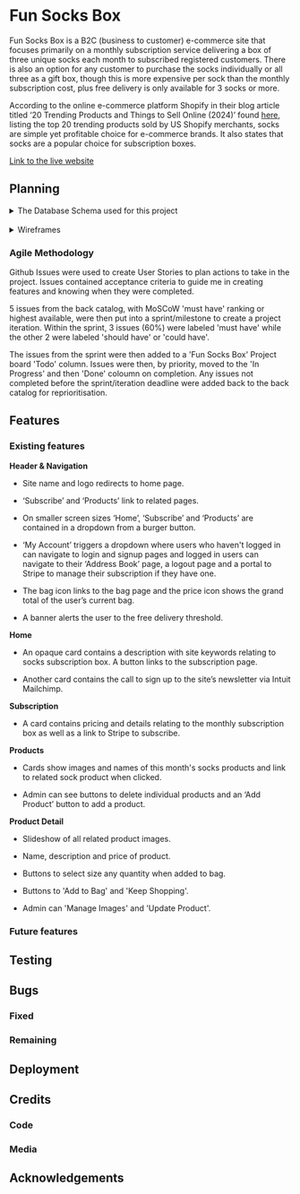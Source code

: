 # Fun Socks Box

Fun Socks Box is a B2C (business to customer) e-commerce site that focuses primarily on a monthly subscription service delivering a box of three unique socks each month to subscribed registered customers. There is also an option for any customer to purchase the socks individually or all three as a gift box, though this is more expensive per sock than the monthly subscription cost, plus free delivery is only available for 3 socks or more. 

According to the online e-commerce platform Shopify in their blog article titled ‘20 Trending Products and Things to Sell Online (2024)’ found [here](https://www.shopify.com/uk/blog/trending-products?term=&adid=595096101745&campaignid=17075828612&utm_medium=cpc&utm_source=google&gad_source=1&gclid=EAIaIQobChMInsKR2qKfiQMV36BaBR2QEi4gEAAYASAAEgKmivD_BwE&cmadid=516586848;cmadvertiserid=10730501;cmcampaignid=26990768;cmplacementid=324286430;cmcreativeid=163722649;cmsiteid=5500011#10), listing the top 20 trending products sold by US Shopify merchants, socks are simple yet profitable choice for e-commerce brands. It also states that socks are a popular choice for subscription boxes.

[Link to the live website](https://mwbark-funsocksbox-6de564e8a4a8.herokuapp.com/)

## Planning

<details>

<summary>The Database Schema used for this project</summary>

![Entity Relationship Diagram](documentation/erd.jpeg)
</details>
<BR>
<details>

<summary>Wireframes</summary>

<br>

[Desktop Wireframes pdf](documentation/wireframes-desktop.pdf)
</details>

### Agile Methodology

Github Issues were used to create User Stories to plan actions to take in the project. Issues contained acceptance criteria to guide me in creating features and knowing when they were completed.

5 issues from the back catalog, with MoSCoW 'must have' ranking or highest available, were then put into a sprint/milestone to create a project iteration. Within the sprint, 3 issues (60%) were labeled 'must have' while the other 2 were labeled 'should have' or 'could have'.

The issues from the sprint were then added to a 'Fun Socks Box' Project board 'Todo' column. Issues were then, by priority, moved to the 'In Progress' and then 'Done' coloumn on completion. Any issues not completed before the sprint/iteration deadline were added back to the back catalog for reprioritisation.

## Features

### Existing features

**Header & Navigation**

- Site name and logo redirects to home page.

- ‘Subscribe’ and ‘Products’ link to related pages.

- On smaller screen sizes ‘Home’, ‘Subscribe’ and ‘Products’ are contained in a dropdown from a burger button.

- ‘My Account’ triggers a dropdown where users who haven't logged in can navigate to login and signup pages and logged in users can navigate to their ‘Address Book’ page, a logout page and a portal to Stripe to manage their subscription if they have one.

- The bag icon links to the bag page and the price icon shows the grand total of the user’s current bag.

- A banner alerts the user to the free delivery threshold.

**Home**

- An opaque card contains a description with site keywords relating to socks subscription box. A button links to the subscription page.

- Another card contains the call to sign up to the site’s newsletter via Intuit Mailchimp.

**Subscription**

- A card contains pricing and details relating to the monthly subscription box as well as a link to Stripe to subscribe.

**Products**

- Cards show images and names of this month's socks products and link to related sock product when clicked.

- Admin can see buttons to delete individual products and an ‘Add Product’ button to add a product.

**Product Detail**

- Slideshow of all related product images.

- Name, description and price of product.

- Buttons to select size any quantity when added to bag.

- Buttons to 'Add to Bag' and 'Keep Shopping'.

- Admin can 'Manage Images' and 'Update Product'.

### Future features

## Testing

## Bugs

### Fixed

### Remaining

## Deployment

## Credits

### Code

### Media

## Acknowledgements
